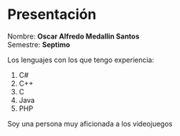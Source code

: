 # Presentación 

Nombre: **Oscar Alfredo Medallin Santos**  
Semestre: **Septimo**  

Los lenguajes con los que tengo experiencia:  
1. C#
2. C++
3. C
4. Java
5. PHP  

Soy una persona muy aficionada a los videojuegos  

  

